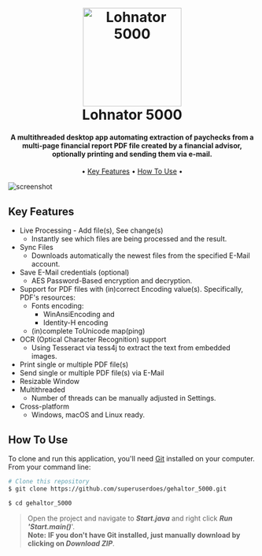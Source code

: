 <h1 align="center">
  <br>  
  <img src="https://raw.githubusercontent.com/superuserdoes/gehaltor_5000/main/src/main/resources/com/sudo/gehaltor/logo/logo.png" alt="Lohnator 5000" width="200">
  <br>
  Lohnator 5000
  <br>
</h1>

<h4 align="center">A multithreaded desktop app automating extraction of paychecks from a multi-page financial report PDF file created by a financial advisor, optionally printing and sending them via e-mail.</h4>

<p align="center"> •
  <a href="#key-features">Key Features</a> •
  <a href="#how-to-use">How To Use</a> •  
</p>

![screenshot](https://github.com/superuserdoes/gehaltor_5000/blob/21f04d930f006a69d6458577d9860409ba95a70f/src/main/resources/com/sudo/gehaltor/gif/mainwindow.gif?raw=true)

## Key Features

* Live Processing - Add file(s), See change(s)
    - Instantly see which files are being processed and the result.
* Sync Files
    - Downloads automatically the newest files from the specified E-Mail account.
* Save E-Mail credentials (optional)
   - AES Password-Based encryption and decryption.
* Support for PDF files with (in)correct Encoding value(s). Specifically, PDF's resources:
    -  Fonts encoding:
       - WinAnsiEncoding and
       - Identity-H encoding
  - (in)complete ToUnicode map(ping) 
* OCR (Optical Character Recognition) support
  - Using Tesseract via tess4j to extract the text from embedded images.
* Print single or multiple PDF file(s)
* Send single or multiple PDF file(s) via E-Mail
* Resizable Window
* Multithreaded
   - Number of threads can be manually adjusted in Settings.
* Cross-platform
    - Windows, macOS and Linux ready.

## How To Use

To clone and run this application, you'll need [Git](https://git-scm.com) installed on your computer. From your command line:

```bash
# Clone this repository
$ git clone https://github.com/superuserdoes/gehaltor_5000.git

$ cd gehaltor_5000
```

> Open the project and navigate to <i><b>Start.java</b></i> and right click <b><i>Run 'Start.main()</b></i>'.
> </br>**Note:**
> **IF you don't have Git installed, just manually download by clicking on <b><i>Download ZIP</b></i>**.